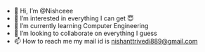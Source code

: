 - 👋 Hi, I’m @Nishceee
- 👀 I’m interested in everything I can get 😇
- 🌱 I’m currently learning Computer Engineering
- 💞️ I’m looking to collaborate on everything I guess
- 📫 How to reach me my mail id is nishanttrivedi889@gmail.com

<!---
Nishceee/Nishceee is a ✨ special ✨ repository because its `README.md` (this file) appears on your GitHub profile.
You can click the Preview link to take a look at your changes.
--->
